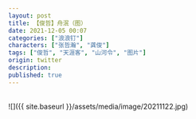 ```yaml
---
layout: post
title: 【俊哲】舟泯（图）
date: 2021-12-05 00:07
categories: ["浪浪钉"]
characters: ["张哲瀚", "龚俊"]
tags: ["俊哲", "天涯客", "山河令", "图片"]
origin: twitter
description: 
published: true
---
```


<br>
![]({{ site.baseurl }}/assets/media/image/20211122.jpg)
<br><br>
